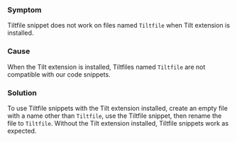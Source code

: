 ### Symptom

Tiltfile snippet does not work on files named `Tiltfile` when Tilt extension is installed.

### Cause

When the Tilt extension is installed, Tiltfiles named `Tiltfile` are not compatible with our code snippets.

### Solution

To use Tiltfile snippets with the Tilt extension installed, create an empty file with a name other than `Tiltfile`, use the Tiltfile snippet, then rename the file to `Tiltfile`. Without the Tilt extension installed, Tiltfile snippets work as expected. 